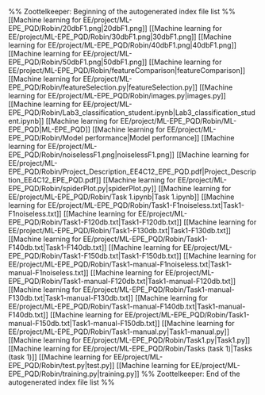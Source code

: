 %% Zoottelkeeper: Beginning of the autogenerated index file list  %%
 [[Machine learning for EE/project/ML-EPE_PQD/Robin/20dbF1.png|20dbF1.png]]
 [[Machine learning for EE/project/ML-EPE_PQD/Robin/30dbF1.png|30dbF1.png]]
 [[Machine learning for EE/project/ML-EPE_PQD/Robin/40dbF1.png|40dbF1.png]]
 [[Machine learning for EE/project/ML-EPE_PQD/Robin/50dbF1.png|50dbF1.png]]
 [[Machine learning for EE/project/ML-EPE_PQD/Robin/featureComparison|featureComparison]]
 [[Machine learning for EE/project/ML-EPE_PQD/Robin/featureSelection.py|featureSelection.py]]
 [[Machine learning for EE/project/ML-EPE_PQD/Robin/images.py|images.py]]
 [[Machine learning for EE/project/ML-EPE_PQD/Robin/Lab3_classification_student.ipynb|Lab3_classification_student.ipynb]]
 [[Machine learning for EE/project/ML-EPE_PQD/Robin/ML-EPE_PQD|ML-EPE_PQD]]
 [[Machine learning for EE/project/ML-EPE_PQD/Robin/Model performance|Model performance]]
 [[Machine learning for EE/project/ML-EPE_PQD/Robin/noiselessF1.png|noiselessF1.png]]
 [[Machine learning for EE/project/ML-EPE_PQD/Robin/Project_Description_EE4C12_EPE_PQD.pdf|Project_Description_EE4C12_EPE_PQD.pdf]]
 [[Machine learning for EE/project/ML-EPE_PQD/Robin/spiderPlot.py|spiderPlot.py]]
 [[Machine learning for EE/project/ML-EPE_PQD/Robin/Task 1.ipynb|Task 1.ipynb]]
 [[Machine learning for EE/project/ML-EPE_PQD/Robin/Task1-F1noiseless.txt|Task1-F1noiseless.txt]]
 [[Machine learning for EE/project/ML-EPE_PQD/Robin/Task1-F120db.txt|Task1-F120db.txt]]
 [[Machine learning for EE/project/ML-EPE_PQD/Robin/Task1-F130db.txt|Task1-F130db.txt]]
 [[Machine learning for EE/project/ML-EPE_PQD/Robin/Task1-F140db.txt|Task1-F140db.txt]]
 [[Machine learning for EE/project/ML-EPE_PQD/Robin/Task1-F150db.txt|Task1-F150db.txt]]
 [[Machine learning for EE/project/ML-EPE_PQD/Robin/Task1-manual-F1noiseless.txt|Task1-manual-F1noiseless.txt]]
 [[Machine learning for EE/project/ML-EPE_PQD/Robin/Task1-manual-F120db.txt|Task1-manual-F120db.txt]]
 [[Machine learning for EE/project/ML-EPE_PQD/Robin/Task1-manual-F130db.txt|Task1-manual-F130db.txt]]
 [[Machine learning for EE/project/ML-EPE_PQD/Robin/Task1-manual-F140db.txt|Task1-manual-F140db.txt]]
 [[Machine learning for EE/project/ML-EPE_PQD/Robin/Task1-manual-F150db.txt|Task1-manual-F150db.txt]]
 [[Machine learning for EE/project/ML-EPE_PQD/Robin/Task1-manual.py|Task1-manual.py]]
 [[Machine learning for EE/project/ML-EPE_PQD/Robin/Task1.py|Task1.py]]
 [[Machine learning for EE/project/ML-EPE_PQD/Robin/Tasks (task 1)|Tasks (task 1)]]
 [[Machine learning for EE/project/ML-EPE_PQD/Robin/test.py|test.py]]
 [[Machine learning for EE/project/ML-EPE_PQD/Robin/training.py|training.py]]
%% Zoottelkeeper: End of the autogenerated index file list  %%
